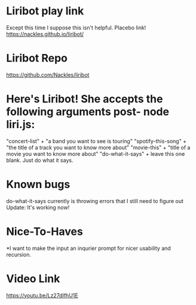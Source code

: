# Liribot play link
Except this time I suppose this isn't helpful. Placebo link!
https://nackles.github.io/liribot/

# Liribot Repo
https://github.com/Nackles/liribot

# Here's Liribot! She accepts the following arguments post- node liri.js:
"concert-list" + "a band you want to see is touring"
"spotify-this-song" + "the title of a track you want to know more about"
"movie-this" + "title of a movie you want to know more about"
"do-what-it-says" + leave this one blank. Just do what it says.

# Known bugs
do-what-it-says currently is throwing errors that I still need to figure out
Update: It's working now!

# Nice-To-Haves
*I want to make the input an inqurier prompt for nicer usability and recursion.

# Video Link
https://youtu.be/Lz27dIfhU1E

